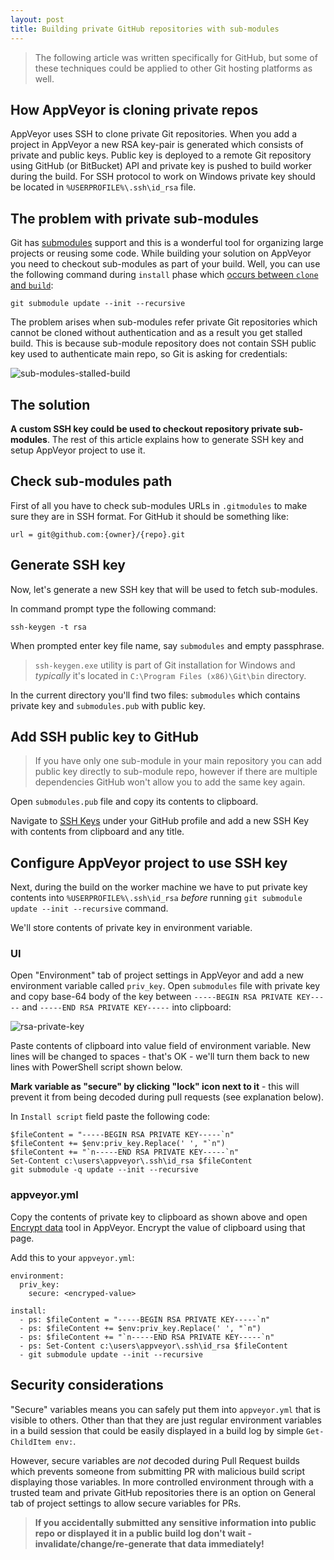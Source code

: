 ```yaml
---
layout: post
title: Building private GitHub repositories with sub-modules
---
```


> The following article was written specifically for GitHub, but some of these techniques could be applied to other Git hosting platforms as well.

## How AppVeyor is cloning private repos

AppVeyor uses SSH to clone private Git repositories. When you add a project in AppVeyor a new RSA key-pair is generated which consists of private and public keys. Public key is deployed to a remote Git repository using GitHub (or BitBucket) API and private key is pushed to build worker during the build. For SSH protocol to work on Windows private key should be located in `%USERPROFILE%\.ssh\id_rsa` file.

## The problem with private sub-modules

Git has [submodules](http://www.git-scm.com/book/en/v2/Git-Tools-Submodules) support and this is a wonderful tool for organizing large projects or reusing some code. While building your solution on AppVeyor you need to checkout sub-modules as part of your build. Well, you can use the following command during `install` phase which [occurs between `clone` and `build`](http://www.appveyor.com/docs/build-configuration#build-pipeline):

    git submodule update --init --recursive

The problem arises when sub-modules refer private Git repositories which cannot be cloned without authentication and as a result you get stalled build. This is because sub-module repository does not contain SSH public key used to authenticate main repo, so Git is asking for credentials:

![sub-modules-stalled-build](/site/docs/images/how-to/sub-modules-stalled-build.png)


## The solution

**A custom SSH key could be used to checkout repository private sub-modules**. The rest of this article explains how to generate SSH key and setup AppVeyor project to use it.


## Check sub-modules path

First of all you have to check sub-modules URLs in `.gitmodules` to make sure they are in SSH format. For GitHub it should be something like:

    url = git@github.com:{owner}/{repo}.git

## Generate SSH key

Now, let's generate a new SSH key that will be used to fetch sub-modules.

In command prompt type the following command:

    ssh-keygen -t rsa

When prompted enter key file name, say `submodules` and empty passphrase.

> `ssh-keygen.exe` utility is part of Git installation for Windows and *typically* it's located in `C:\Program Files (x86)\Git\bin` directory.

In the current directory you'll find two files: `submodules` which contains private key and `submodules.pub` with public key.


## Add SSH public key to GitHub

> If you have only one sub-module in your main repository you can add public key directly to sub-module repo, however if there are multiple dependencies GitHub won't allow you to add the same key again.

Open `submodules.pub` file and copy its contents to clipboard.

Navigate to [SSH Keys](https://github.com/settings/ssh) under your GitHub profile and add a new SSH Key with contents from clipboard and any title.


## Configure AppVeyor project to use SSH key

Next, during the build on the worker machine we have to put private key contents into `%USERPROFILE%\.ssh\id_rsa` *before* running `git submodule update --init --recursive` command.

We'll store contents of private key in environment variable.

### UI

Open "Environment" tab of project settings in AppVeyor and add a new environment variable called `priv_key`. Open `submodules` file with private key and copy base-64 body of the key between `-----BEGIN RSA PRIVATE KEY-----` and `-----END RSA PRIVATE KEY-----` into clipboard:

![rsa-private-key](/site/docs/images/how-to/rsa-private-key.png)

Paste contents of clipboard into value field of environment variable. New lines will be changed to spaces - that's OK - we'll turn them back to new lines with PowerShell script shown below.

**Mark variable as "secure" by clicking "lock" icon next to it** - this will prevent it from being decoded during pull requests (see explanation below).

In `Install script` field paste the following code:

    $fileContent = "-----BEGIN RSA PRIVATE KEY-----`n"
    $fileContent += $env:priv_key.Replace(' ', "`n")
    $fileContent += "`n-----END RSA PRIVATE KEY-----`n"
    Set-Content c:\users\appveyor\.ssh\id_rsa $fileContent
    git submodule -q update --init --recursive

### appveyor.yml

Copy the contents of private key to clipboard as shown above and open [Encrypt data](https://ci.appveyor.com/tools/encrypt) tool in AppVeyor. Encrypt the value of clipboard using that page.

Add this to your `appveyor.yml`:

    environment:
      priv_key:
        secure: <encryped-value>

    install:
      - ps: $fileContent = "-----BEGIN RSA PRIVATE KEY-----`n"
      - ps: $fileContent += $env:priv_key.Replace(' ', "`n")
      - ps: $fileContent += "`n-----END RSA PRIVATE KEY-----`n"
      - ps: Set-Content c:\users\appveyor\.ssh\id_rsa $fileContent
      - git submodule update --init --recursive


## Security considerations

"Secure" variables means you can safely put them into `appveyor.yml` that is visible to others. Other than that they are just regular environment variables in a build session that could be easily displayed in a build log by simple `Get-ChildItem env:`.

However, secure variables are *not* decoded during Pull Request builds which prevents someone from submitting PR with malicious build script displaying those variables. In more controlled environment through with a trusted team and private GitHub repositories there is an option on General tab of project settings to allow secure variables for PRs.

> **If you accidentally submitted any sensitive information into public repo or displayed it in a public build log don't wait - invalidate/change/re-generate that data immediately!**